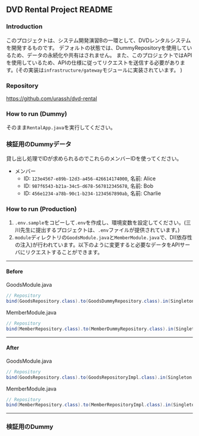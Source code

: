 ## DVD Rental Project README

### Introduction
このプロジェクトは、システム開発演習Bの一環として、DVDレンタルシステムを開発するものです。
デフォルトの状態では、DummyRepositoryを使用しているため、データの永続化や共有はされません。
また、このプロジェクトではAPIを使用しているため、APIの仕様に従ってリクエストを送信する必要があります。(その実装は`infrastructure/gateway`モジュールに実装されています。
)

### Repository
https://github.com/urassh/dvd-rental

### How to run (Dummy)
そのまま`RentalApp.java`を実行してください。

### 検証用のDummyデータ
貸し出し処理でIDが求められるのでこれらのメンバーIDを使ってください。
- メンバー
  - ID: `123e4567-e89b-12d3-a456-426614174000`, 名前: Alice
  - ID: `987f6543-b21a-34c5-d678-567812345678`, 名前: Bob
  - ID: `456e1234-a78b-90c1-b234-1234567890ab`, 名前: Charlie

### How to run (Production)
1. `.env.sample`をコピーして`.env`を作成し、環境変数を設定してください。(三川先生に提出するプロジェクトは、`.env`ファイルが提供されています。)
2. `module`ディレクトリの`GoodsModule.java`と`MemberModule.java`で、DI(依存性の注入)が行われています。以下のように変更すると必要なデータをAPIサーバにリクエストすることができます。

---

#### Before
GoodsModule.java
```java
// Repository
bind(GoodsRepository.class).to(GoodsDummyRepository.class).in(Singleton.class);
```

MemberModule.java
```java
// Repository
bind(MemberRepository.class).to(MemberDummyRepository.class).in(Singleton.class);
```

---

#### After
GoodsModule.java
```java
// Repository
bind(GoodsRepository.class).to(GoodsRepositoryImpl.class).in(Singleton.class);
```

MemberModule.java
```java
// Repository
bind(MemberRepository.class).to(MemberRepositoryImpl.class).in(Singleton.class);
```

---

### 検証用のDummy